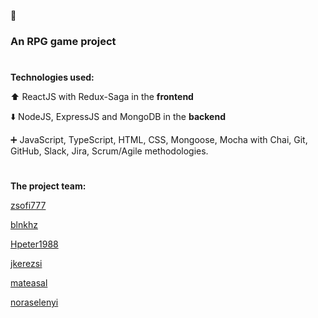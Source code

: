 :space_invader:

### An RPG game project
#
**Technologies used:** 

:arrow_up: ReactJS with Redux-Saga in the **frontend**

:arrow_down: NodeJS, ExpressJS and MongoDB in the **backend**

:heavy_plus_sign: JavaScript, TypeScript, HTML, CSS, Mongoose, Mocha with Chai, Git, GitHub, Slack, Jira, Scrum/Agile methodologies.
#
**The project team:**

[zsofi777](https://github.com/zsofi777)

[blnkhz](https://github.com/blnkhz)

[Hpeter1988](https://github.com/Hpeter1988)

[jkerezsi](https://github.com/jkerezsi)

[mateasal](https://github.com/mateasal)

[noraselenyi](https://github.com/noraselenyi)

